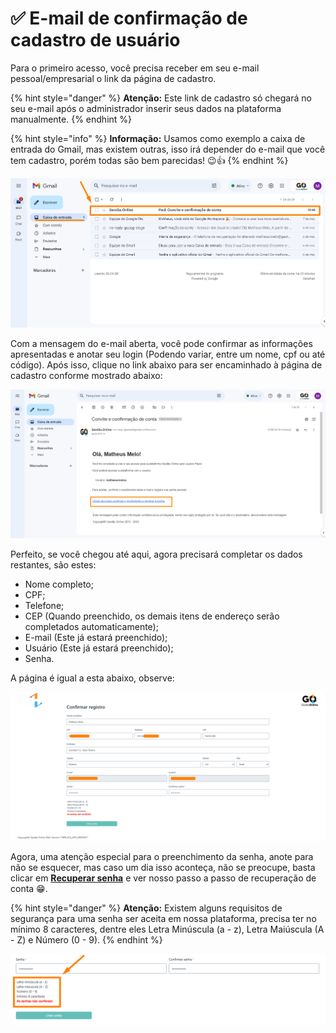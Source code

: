 # ✅ E-mail de confirmação de cadastro de usuário

Para o primeiro acesso, você precisa receber em seu e-mail pessoal/empresarial o link da página de cadastro. 

{% hint style="danger" %}
**Atenção:** Este link de cadastro só chegará no seu e-mail após o administrador inserir seus dados na plataforma manualmente.
{% endhint %}

{% hint style="info" %}
**Informação:** Usamos como exemplo a caixa de entrada do Gmail, mas existem outras, isso irá depender do e-mail que você tem cadastro, porém todas são bem parecidas! 😉👍
{% endhint %}

![](/erp-v2/assets/tela_email_novo_user.png)

Com a mensagem do e-mail aberta, você pode confirmar as informações apresentadas e anotar seu login (Podendo variar, entre um nome, cpf ou até código). Após isso, clique no link abaixo para ser encaminhado à página de cadastro conforme mostrado abaixo:

![](/erp-v2/assets/tela_email_novo_user_link.png)

Perfeito, se você chegou até aqui, agora precisará completar os dados restantes, são estes:

- Nome completo;
- CPF;
- Telefone;
- CEP (Quando preenchido, os demais itens de endereço serão completados automaticamente);
- E-mail (Este já estará preenchido);
- Usuário (Este já estará preenchido);
- Senha.

A página é igual a esta abaixo, observe:

![](/erp-v2/assets/tela_email_novo_user_link_confirmar.png)

Agora, uma atenção especial para o preenchimento da senha, anote para não se esquecer, mas caso um dia isso aconteça, não se preocupe, basta clicar em **[Recuperar senha](https://docs.gestao.plus/erp-v2/criar_recuperar_acesso/recuperar_acesso.md)** e ver nosso passo a passo de recuperação de conta 😁.

{% hint style="danger" %}
**Atenção:** Existem alguns requisitos de segurança para uma senha ser aceita em nossa plataforma, precisa ter no mínimo 8 caracteres, dentre eles Letra Minúscula (a - z), Letra Maiúscula (A - Z) e Número (0 - 9).
{% endhint %}

![](/erp-v2/assets/tela_email_novo_user_link_confirmar_senha.png)

